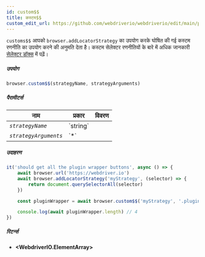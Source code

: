 ```yaml
---
id: custom$$
title: कस्टम$$
custom_edit_url: https://github.com/webdriverio/webdriverio/edit/main/packages/webdriverio/src/commands/browser/custom$$.ts
---
```


`customs$$` आपको `browser.addLocatorStrategy` का उपयोग करके घोषित की गई कस्टम रणनीति का उपयोग करने की अनुमति देता है।
कस्टम सेलेक्टर रणनीतियों के बारे में अधिक जानकारी [सेलेक्टर डॉक्स](../../selectors#custom-selector-strategies) में पढ़ें।

##### उपयोग

```js
browser.custom$$(strategyName, strategyArguments)
```

##### पैरामीटर्स

<table>
  <thead>
    <tr>
      <th>नाम</th><th>प्रकार</th><th>विवरण</th>
    </tr>
  </thead>
  <tbody>
    <tr>
      <td><code><var>strategyName</var></code></td>
      <td>`string`</td>
      <td></td>
    </tr>
    <tr>
      <td><code><var>strategyArguments</var></code></td>
      <td>`*`</td>
      <td></td>
    </tr>
  </tbody>
</table>

##### उदाहरण

```js title="example.js"
it('should get all the plugin wrapper buttons', async () => {
    await browser.url('https://webdriver.io')
    await browser.addLocatorStrategy('myStrategy', (selector) => {
        return document.querySelectorAll(selector)
    })

    const pluginWrapper = await browser.custom$$('myStrategy', '.pluginWrapper')

    console.log(await pluginWrapper.length) // 4
})
```

##### रिटर्न्स

- **&lt;WebdriverIO.ElementArray&gt;**
